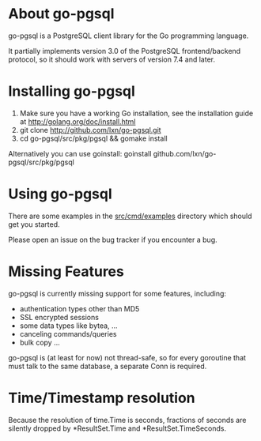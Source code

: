About go-pgsql
==============

go-pgsql is a PostgreSQL client library for the Go programming language.

It partially implements version 3.0 of the PostgreSQL frontend/backend protocol,
so it should work with servers of version 7.4 and later.

Installing go-pgsql
===================

1. Make sure you have a working Go installation, see the installation guide at
   http://golang.org/doc/install.html
2. git clone http://github.com/lxn/go-pgsql.git
3. cd go-pgsql/src/pkg/pgsql && gomake install

Alternatively you can use goinstall:
goinstall github.com/lxn/go-pgsql/src/pkg/pgsql

Using go-pgsql
==============

There are some examples in the [src/cmd/examples](tree/master/src/cmd/examples) directory which should get you
started.

Please open an issue on the bug tracker if you encounter a bug.

Missing Features
================

go-pgsql is currently missing support for some features, including:

- authentication types other than MD5
- SSL encrypted sessions
- some data types like bytea, ...
- canceling commands/queries
- bulk copy
...

go-pgsql is (at least for now) not thread-safe, so for every goroutine
that must talk to the same database, a separate Conn is required.

Time/Timestamp resolution
=========================

Because the resolution of time.Time is seconds, fractions of seconds are
silently dropped by *ResultSet.Time and *ResultSet.TimeSeconds.
